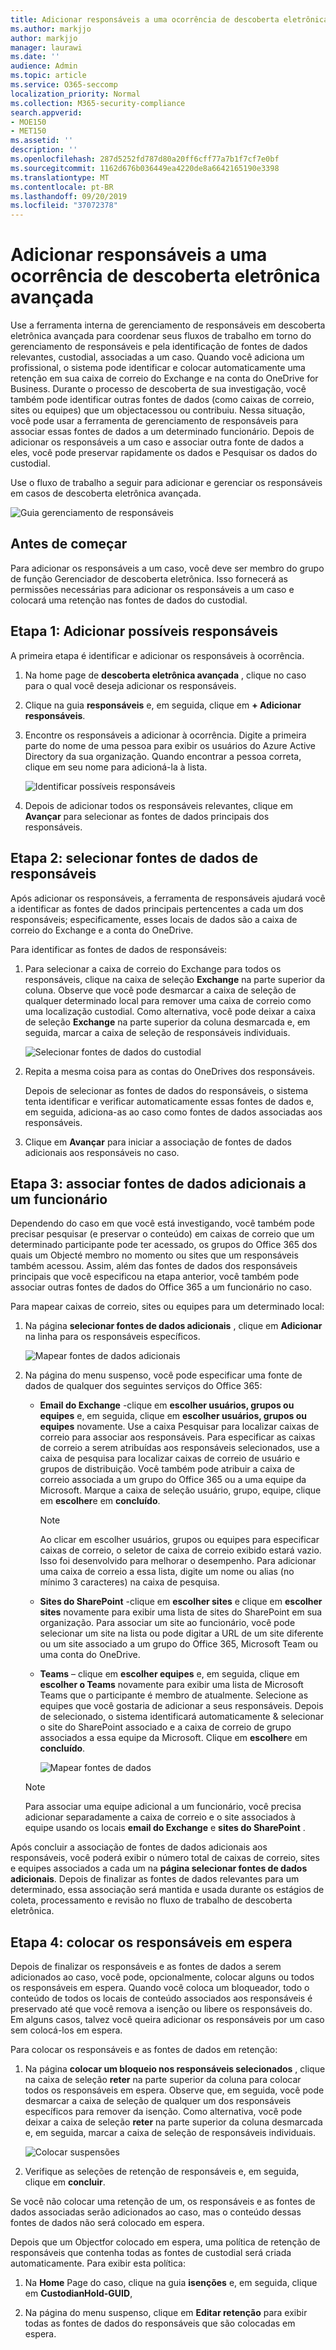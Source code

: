 ```yaml
---
title: Adicionar responsáveis a uma ocorrência de descoberta eletrônica avançada
ms.author: markjjo
author: markjjo
manager: laurawi
ms.date: ''
audience: Admin
ms.topic: article
ms.service: O365-seccomp
localization_priority: Normal
ms.collection: M365-security-compliance
search.appverid:
- MOE150
- MET150
ms.assetid: ''
description: ''
ms.openlocfilehash: 287d5252fd787d80a20ff6cff77a7b1f7cf7e0bf
ms.sourcegitcommit: 1162d676b036449ea4220de8a6642165190e3398
ms.translationtype: MT
ms.contentlocale: pt-BR
ms.lasthandoff: 09/20/2019
ms.locfileid: "37072378"
---
```

# <a name="add-custodians-to-an-advanced-ediscovery-case"></a>Adicionar responsáveis a uma ocorrência de descoberta eletrônica avançada

Use a ferramenta interna de gerenciamento de responsáveis em descoberta eletrônica avançada para coordenar seus fluxos de trabalho em torno do gerenciamento de responsáveis e pela identificação de fontes de dados relevantes, custodial, associadas a um caso. Quando você adiciona um profissional, o sistema pode identificar e colocar automaticamente uma retenção em sua caixa de correio do Exchange e na conta do OneDrive for Business. Durante o processo de descoberta de sua investigação, você também pode identificar outras fontes de dados (como caixas de correio, sites ou equipes) que um objectacessou ou contribuiu. Nessa situação, você pode usar a ferramenta de gerenciamento de responsáveis para associar essas fontes de dados a um determinado funcionário. Depois de adicionar os responsáveis a um caso e associar outra fonte de dados a eles, você pode preservar rapidamente os dados e Pesquisar os dados do custodial.

Use o fluxo de trabalho a seguir para adicionar e gerenciar os responsáveis em casos de descoberta eletrônica avançada. 

![Guia gerenciamento de responsáveis](media/CustodianMgtPage.png)

## <a name="before-you-begin"></a>Antes de começar

Para adicionar os responsáveis a um caso, você deve ser membro do grupo de função Gerenciador de descoberta eletrônica. Isso fornecerá as permissões necessárias para adicionar os responsáveis a um caso e colocará uma retenção nas fontes de dados do custodial.


## <a name="step-1-add-potential-custodians"></a>Etapa 1: Adicionar possíveis responsáveis

A primeira etapa é identificar e adicionar os responsáveis à ocorrência.

1. Na home page de **descoberta eletrônica avançada** , clique no caso para o qual você deseja adicionar os responsáveis. 
 
2. Clique na guia **responsáveis** e, em seguida, clique em **+ Adicionar responsáveis**.

3. Encontre os responsáveis a adicionar à ocorrência. Digite a primeira parte do nome de uma pessoa para exibir os usuários do Azure Active Directory da sua organização. Quando encontrar a pessoa correta, clique em seu nome para adicioná-la à lista.

   ![Identificar possíveis responsáveis](media/AddCustodianStep1.png)
 
4. Depois de adicionar todos os responsáveis relevantes, clique em **Avançar** para selecionar as fontes de dados principais dos responsáveis.
  
## <a name="step-2-select-custodian-data-sources"></a>Etapa 2: selecionar fontes de dados de responsáveis

Após adicionar os responsáveis, a ferramenta de responsáveis ajudará você a identificar as fontes de dados principais pertencentes a cada um dos responsáveis; especificamente, esses locais de dados são a caixa de correio do Exchange e a conta do OneDrive. 

Para identificar as fontes de dados de responsáveis: 

1. Para selecionar a caixa de correio do Exchange para todos os responsáveis, clique na caixa de seleção **Exchange** na parte superior da coluna. Observe que você pode desmarcar a caixa de seleção de qualquer determinado local para remover uma caixa de correio como uma localização custodial. Como alternativa, você pode deixar a caixa de seleção **Exchange** na parte superior da coluna desmarcada e, em seguida, marcar a caixa de seleção de responsáveis individuais. 
 
   ![Selecionar fontes de dados do custodial](media/AddCustodianStep2.png)
 
2. Repita a mesma coisa para as contas do OneDrives dos responsáveis. 

    Depois de selecionar as fontes de dados do responsáveis, o sistema tenta identificar e verificar automaticamente essas fontes de dados e, em seguida, adiciona-as ao caso como fontes de dados associadas aos responsáveis.
 
4. Clique em **Avançar** para iniciar a associação de fontes de dados adicionais aos responsáveis no caso.

## <a name="step-3-associate-additional-data-sources-to-a-custodian"></a>Etapa 3: associar fontes de dados adicionais a um funcionário

Dependendo do caso em que você está investigando, você também pode precisar pesquisar (e preservar o conteúdo) em caixas de correio que um determinado participante pode ter acessado, os grupos do Office 365 dos quais um Objecté membro no momento ou sites que um responsáveis também acessou. Assim, além das fontes de dados dos responsáveis principais que você especificou na etapa anterior, você também pode associar outras fontes de dados do Office 365 a um funcionário no caso. 

Para mapear caixas de correio, sites ou equipes para um determinado local:

1. Na página **selecionar fontes de dados adicionais** , clique em **Adicionar** na linha para os responsáveis específicos. 
  
   ![Mapear fontes de dados adicionais](media/AddCustodianStep3.PNG)

2. Na página do menu suspenso, você pode especificar uma fonte de dados de qualquer dos seguintes serviços do Office 365:
  
   -  **Email do Exchange** -clique em **escolher usuários, grupos ou equipes** e, em seguida, clique em **escolher usuários, grupos ou equipes** novamente. Use a caixa Pesquisar para localizar caixas de correio para associar aos responsáveis. Para especificar as caixas de correio a serem atribuídas aos responsáveis selecionados, use a caixa de pesquisa para localizar caixas de correio de usuário e grupos de distribuição. Você também pode atribuir a caixa de correio associada a um grupo do Office 365 ou a uma equipe da Microsoft. Marque a caixa de seleção usuário, grupo, equipe, clique em **escolher**e em **concluído**.

        > [!NOTE]
        > Ao clicar em escolher usuários, grupos ou equipes para especificar caixas de correio, o seletor de caixa de correio exibido estará vazio. Isso foi desenvolvido para melhorar o desempenho. Para adicionar uma caixa de correio a essa lista, digite um nome ou alias (no mínimo 3 caracteres) na caixa de pesquisa.
     
     - **Sites do SharePoint** -clique em **escolher sites** e clique em **escolher sites** novamente para exibir uma lista de sites do SharePoint em sua organização. Para associar um site ao funcionário, você pode selecionar um site na lista ou pode digitar a URL de um site diferente ou um site associado a um grupo do Office 365, Microsoft Team ou uma conta do OneDrive.
     
     - **Teams** – clique em **escolher equipes** e, em seguida, clique em **escolher o Teams** novamente para exibir uma lista de Microsoft Teams que o participante é membro de atualmente. Selecione as equipes que você gostaria de adicionar a seus responsáveis. Depois de selecionado, o sistema identificará automaticamente & selecionar o site do SharePoint associado e a caixa de correio de grupo associados a essa equipe da Microsoft. Clique em **escolher**e em **concluído**.

       ![Mapear fontes de dados](media/AddCustodianStep4.PNG)
        
      > [!NOTE]
      > Para associar uma equipe adicional a um funcionário, você precisa adicionar separadamente a caixa de correio e o site associados à equipe usando os locais **email do Exchange** e **sites do SharePoint** .

Após concluir a associação de fontes de dados adicionais aos responsáveis, você poderá exibir o número total de caixas de correio, sites e equipes associados a cada um na **página selecionar fontes de dados adicionais**. Depois de finalizar as fontes de dados relevantes para um determinado, essa associação será mantida e usada durante os estágios de coleta, processamento e revisão no fluxo de trabalho de descoberta eletrônica.

## <a name="step-4-place-custodians-on-hold"></a>Etapa 4: colocar os responsáveis em espera

Depois de finalizar os responsáveis e as fontes de dados a serem adicionados ao caso, você pode, opcionalmente, colocar alguns ou todos os responsáveis em espera. Quando você coloca um bloqueador, todo o conteúdo de todos os locais de conteúdo associados aos responsáveis é preservado até que você remova a isenção ou libere os responsáveis do. Em alguns casos, talvez você queira adicionar os responsáveis por um caso sem colocá-los em espera.

Para colocar os responsáveis e as fontes de dados em retenção:

1. Na página **colocar um bloqueio nos responsáveis selecionados** , clique na caixa de seleção **reter** na parte superior da coluna para colocar todos os responsáveis em espera. Observe que, em seguida, você pode desmarcar a caixa de seleção de qualquer um dos responsáveis específicos para remover da isenção. Como alternativa, você pode deixar a caixa de seleção **reter** na parte superior da coluna desmarcada e, em seguida, marcar a caixa de seleção de responsáveis individuais. 
 
   ![Colocar suspensões](media/AddCustodianStep5.PNG)

2. Verifique as seleções de retenção de responsáveis e, em seguida, clique em **concluir**.

Se você não colocar uma retenção de um, os responsáveis e as fontes de dados associadas serão adicionados ao caso, mas o conteúdo dessas fontes de dados não será colocado em espera.

Depois que um Objectfor colocado em espera, uma política de retenção de responsáveis que contenha todas as fontes de custodial será criada automaticamente. Para exibir esta política:

1. Na **Home** Page do caso, clique na guia **isenções** e, em seguida, clique em **CustodianHold-GUID**,  

2. Na página do menu suspenso, clique em **Editar retenção** para exibir todas as fontes de dados do responsáveis que são colocadas em espera.

